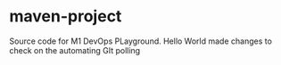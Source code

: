 # maven-project
Source code for M1 DevOps PLayground.
Hello World
made changes to check on the automating GIt polling
